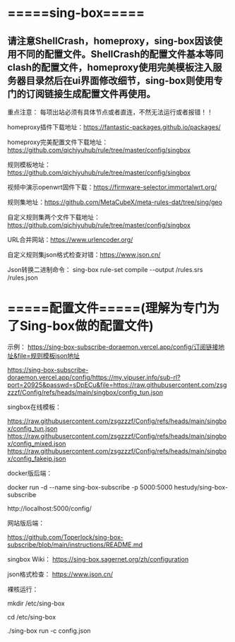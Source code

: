 # =====sing-box=====

## 请注意ShellCrash，homeproxy，sing-box因该使用不同的配置文件。ShellCrash的配置文件基本等同clash的配置文件，homeproxy使用完美模板注入服务器目录然后在ui界面修改细节，sing-box则使用专门的订阅链接生成配置文件再使用。


重点注意：
每项出站必须有具体节点或者直连，不然无法运行或者报错！！

homeproxy插件下载地址：https://fantastic-packages.github.io/packages/

homeproxy完美配置文件下载地址：https://github.com/qichiyuhub/rule/tree/master/config/singbox

规则模板地址：https://github.com/qichiyuhub/rule/tree/master/config/singbox

视频中演示openwrt固件下载：https://firmware-selector.immortalwrt.org/

规则集地址：https://github.com/MetaCubeX/meta-rules-dat/tree/sing/geo

自定义规则集两个文件下载地址：https://github.com/qichiyuhub/rule/tree/master/config/singbox

URL合并网站：https://www.urlencoder.org/

自定义规则集json格式检查对错：https://www.json.cn/

Json转换二进制命令：
sing-box rule-set compile --output /rules.srs /rules.json

# =====配置文件=====(理解为专门为了Sing-box做的配置文件)
示例：
https://sing-box-subscribe-doraemon.vercel.app/config/订阅链接地址&file=规则模板json地址

https://sing-box-subscribe-doraemon.vercel.app/config/https://my.vipuser.info/sub-rl?port=20925&passwd=sDpECu&file=https://raw.githubusercontent.com/zsgzzzf/Config/refs/heads/main/singbox/config_tun.json

singbox在线模板：

https://raw.githubusercontent.com/zsgzzzf/Config/refs/heads/main/singbox/config_tun.json
https://raw.githubusercontent.com/zsgzzzf/Config/refs/heads/main/singbox/config_mixed.json
https://raw.githubusercontent.com/zsgzzzf/Config/refs/heads/main/singbox/config_fakeip.json

docker版后端：

docker run -d --name sing-box-subscribe -p 5000:5000 hestudy/sing-box-subscribe

http://localhost:5000/config/

网站版后端：

https://github.com/Toperlock/sing-box-subscribe/blob/main/instructions/README.md

singbox Wiki：
https://sing-box.sagernet.org/zh/configuration

json格式检查：
https://www.json.cn/

裸核运行：

mkdir /etc/sing-box

cd /etc/sing-box

./sing-box run -c config.json

